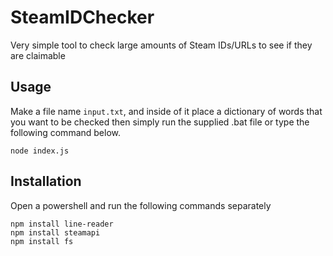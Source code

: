# SteamIDChecker
Very simple tool to check large amounts of Steam IDs/URLs to see if they are claimable

## Usage
Make a file name `input.txt`, and inside of it place a dictionary of words that you want to be checked then simply run the supplied .bat file or type the following command below.
```
node index.js
```
## Installation
Open a powershell and run the following commands separately
```
npm install line-reader
npm install steamapi
npm install fs
```
